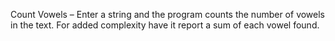 Count Vowels – Enter a string and the program counts the number of vowels in the text. For added complexity have it report a sum of each vowel found.
